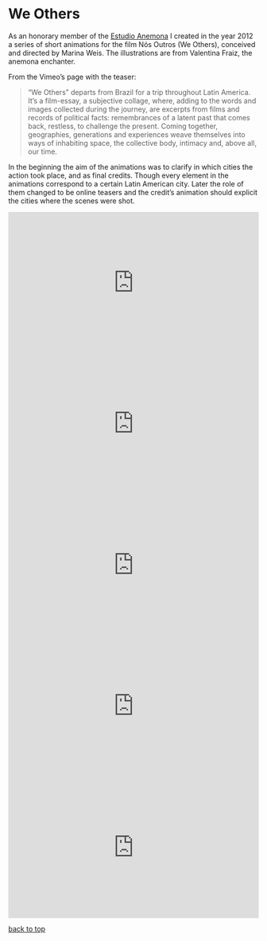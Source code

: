 # We Others

As an honorary member of the [Estudio Anemona](https://anemonaestudio.tumblr.com/) I created in the year 2012 a series of short animations for the film Nós Outros (We Others), conceived and directed by Marina Weis. The illustrations are from Valentina Fraiz, the anemona enchanter.

From the Vimeo’s page with the teaser:
> “We Others” departs from Brazil for a trip throughout Latin America. It’s a film-essay, a subjective collage, where, adding to the words and images collected during the journey, are excerpts from films and records of political facts: remembrances of a latent past that comes back, restless, to challenge the present. Coming together, geographies, generations and experiences weave themselves into ways of inhabiting space, the collective body, intimacy and, above all, our time.

In the beginning the aim of the animations was to clarify in which cities the action took place, and as final credits.
Though every element in the animations correspond to a certain Latin American city. Later the role of them changed to be
online teasers and the credit’s animation should explicit the cities where the scenes were shot.

<div style="padding:56.25% 0 0 0;position:relative;"><iframe src="https://player.vimeo.com/video/46009760?title=0&byline=0&portrait=0" style="position:absolute;top:0;left:0;width:100%;height:100%;" frameborder="0" allow="autoplay; fullscreen" allowfullscreen></iframe></div><script src="https://player.vimeo.com/api/player.js"></script>

<div style="padding:56.25% 0 0 0;position:relative;"><iframe src="https://player.vimeo.com/video/45742555?title=0&byline=0&portrait=0" style="position:absolute;top:0;left:0;width:100%;height:100%;" frameborder="0" allow="autoplay; fullscreen" allowfullscreen></iframe></div><script src="https://player.vimeo.com/api/player.js"></script>

<div style="padding:56.25% 0 0 0;position:relative;"><iframe src="https://player.vimeo.com/video/45443044?title=0&byline=0&portrait=0" style="position:absolute;top:0;left:0;width:100%;height:100%;" frameborder="0" allow="autoplay; fullscreen" allowfullscreen></iframe></div><script src="https://player.vimeo.com/api/player.js"></script>

<div style="padding:56.25% 0 0 0;position:relative;"><iframe src="https://player.vimeo.com/video/45207114?title=0&byline=0&portrait=0" style="position:absolute;top:0;left:0;width:100%;height:100%;" frameborder="0" allow="autoplay; fullscreen" allowfullscreen></iframe></div><script src="https://player.vimeo.com/api/player.js"></script>

<div style="padding:56.25% 0 0 0;position:relative;"><iframe src="https://player.vimeo.com/video/45160773?title=0&byline=0&portrait=0" style="position:absolute;top:0;left:0;width:100%;height:100%;" frameborder="0" allow="autoplay; fullscreen" allowfullscreen></iframe></div><script src="https://player.vimeo.com/api/player.js"></script>

[back to top](#we-others)
